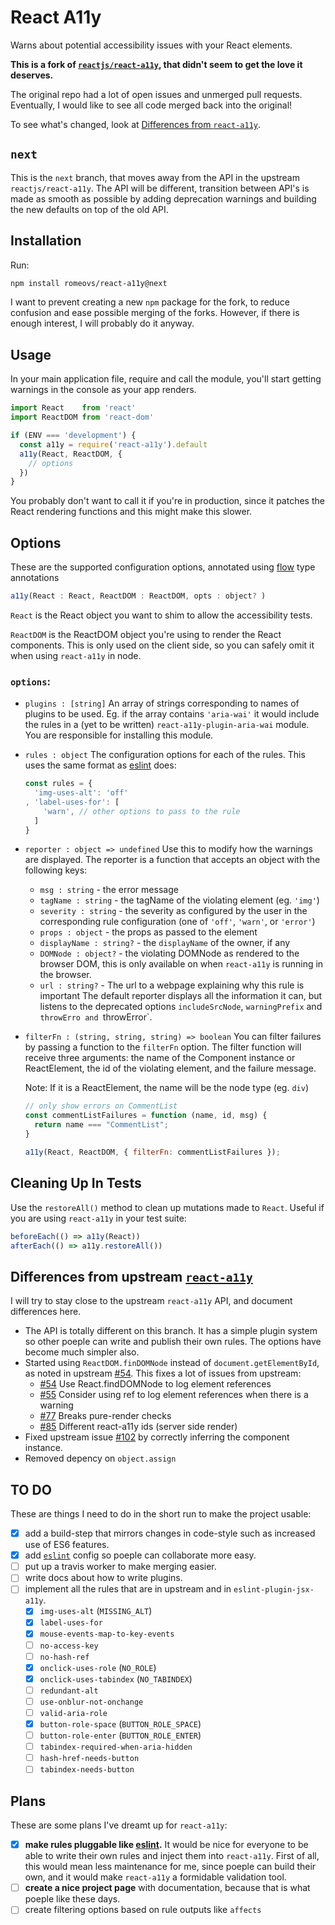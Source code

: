 React A11y
==========

Warns about potential accessibility issues with your React elements.

__This is a fork of [`reactjs/react-a11y`][react-a11y], that didn't seem to get
the love it deserves.__

The original repo had a lot of open issues and unmerged pull requests.
Eventually, I would like to see all code merged back into the original!

To see what's changed, look at [Differences from
`react-a11y`](#differences-from-upstream-react-a11y).

## `next`

This is the `next` branch, that moves away from the API in the upstream
`reactjs/react-a11y`.  The API will be different, transition between API's is
made  as smooth as possible by adding deprecation warnings and building the new
defaults on top of the old API.

## Installation

Run:

```sh
npm install romeovs/react-a11y@next
```

I want to prevent creating a new `npm` package for the fork, to reduce
confusion and ease possible merging of the forks. However, if there is
enough interest, I will probably do it anyway.

## Usage

In your main application file, require and call the module, you'll start
getting warnings in the console as your app renders.

```js
import React    from 'react'
import ReactDOM from 'react-dom'

if (ENV === 'development') {
  const a11y = require('react-a11y').default
  a11y(React, ReactDOM, {
    // options
  })
}
```

You probably don't want to call it if you're in production, since it patches the 
React rendering functions and this might make this slower.

## Options

These are the supported configuration options, annotated using [flow][] type
annotations

```js
a11y(React : React, ReactDOM : ReactDOM, opts : object? )
```

`React` is the React object you want to shim to allow the 
accessibility tests.

`ReactDOM` is the ReactDOM object you're using to render the
React components. This is only used on the client side, so you
can safely omit it when using `react-a11y` in node.

### `options`:
  - `plugins : [string]`
    An array of strings corresponding to names of plugins to be used.
    Eg. if the array contains `'aria-wai'` it would include the rules 
    in a (yet to be written) `react-a11y-plugin-aria-wai` module.  You
    are responsible for installing this module.

  - `rules : object`
    The configuration options for each of the rules. This uses the same format
    as [eslint][] does: 
    ```js
    const rules = {
      'img-uses-alt': 'off'
    , 'label-uses-for': [
        'warn', // other options to pass to the rule
      ]
    }

    ```

  - `reporter : object => undefined`
    Use this to modify how the warnings are displayed.
    The reporter is a function that accepts an object with
    the following keys:
    - `msg : string` - the error message
    - `tagName : string` - the tagName of the violating element (eg. `'img'`)
    - `severity : string` - the severity as configured by the user in the 
      corresponding rule configuration (one of `'off'`, `'warn'`, or `'error'`)
    - `props : object` - the props as passed to the element
    - `displayName : string?` - the `displayName` of the owner, if any
    - `DOMNode : object?` - the violating DOMNode as rendered to the browser
      DOM, this is only available on when `react-a11y` is running in the
      browser.
    - `url : string?` - The url to a webpage explaining why this rule
      is important
    The default reporter displays all the information it can, but listens
    to the deprecated options `includeSrcNode`, `warningPrefix` and
    `throwErro and `throwError`.

  - `filterFn : (string, string, string) => boolean`
    You can filter failures by passing a function to the `filterFn` option. The
    filter function will receive three arguments: the name of the Component
    instance or ReactElement, the id of the violating element, and the failure
    message.

    Note: If it is a ReactElement, the name will be the node type (eg. `div`)

    ```js
    // only show errors on CommentList
    const commentListFailures = function (name, id, msg) {
      return name === "CommentList";
    }

    a11y(React, ReactDOM, { filterFn: commentListFailures });
    ```

## Cleaning Up In Tests

Use the `restoreAll()` method to clean up mutations made to `React`.
Useful if you are using `react-a11y` in your test suite:

```js
beforeEach(() => a11y(React))
afterEach(() => a11y.restoreAll())
```

## Differences from upstream [`react-a11y`][react-a11y]

I will try to stay close to the upstream `react-a11y` API,
and document differences here.

  - The API is totally different on this branch.  It has a simple plugin system
    so other poeple can write and publish their own rules.  The options have
    become much simpler also.
  - Started using `ReactDOM.finDOMNode` instead of `document.getElementById`, as
    noted in upstream [#54](https://github.com/reactjs/react-a11y/issues/54).
    This fixes a lot of issues from upstream:
    - [#54](https://github.com/reactjs/react-a11y/issues/54) Use
      React.findDOMNode to log element references
    - [#55](https://github.com/reactjs/react-a11y/issues/55) Consider using ref
      to log element references when there is a warning
    - [#77](https://github.com/reactjs/react-a11y/issues/77) Breaks pure-render
      checks
    - [#85](https://github.com/reactjs/react-a11y/issues/85) Different
      react-a11y ids (server side render)
  - Fixed upstream issue [#102](https://github.com/reactjs/react-a11y/issues/102)
    by correctly inferring the component instance.
  - Removed depency on `object.assign`

## TO DO

These are things I need to do in the short run to make the project
usable:

  - [x] add a build-step that mirrors changes in code-style such as
    increased use of ES6 features.
  - [x] add [`eslint`][eslint] config so poeple can collaborate
    more easy.
  - [ ] put up a travis worker to make merging easier.
  - [ ] write docs about how to write plugins.
  - [ ] implement all the rules that are in upstream and in
    `eslint-plugin-jsx-a11y`.
    - [x] `img-uses-alt` (`MISSING_ALT`)
    - [x] `label-uses-for`
    - [x] `mouse-events-map-to-key-events`
    - [ ] `no-access-key`
    - [ ] `no-hash-ref`
    - [x] `onclick-uses-role` (`NO_ROLE`)
    - [x] `onclick-uses-tabindex` (`NO_TABINDEX`)
    - [ ] `redundant-alt`
    - [ ] `use-onblur-not-onchange`
    - [ ] `valid-aria-role`
    - [x] `button-role-space` (`BUTTON_ROLE_SPACE`)
    - [ ] `button-role-enter` (`BUTTON_ROLE_ENTER`)
    - [ ] `tabindex-required-when-aria-hidden`
    - [ ] `hash-href-needs-button`
    - [ ] `tabindex-needs-button`

## Plans

These are some plans I've dreamt up for `react-a11y`:

  - [x] **make rules pluggable like [eslint][eslint].**  It would be nice
    for everyone to be able to write their own rules and inject
    them into `react-a11y`.  First of all, this would mean less 
    maintenance for me, since poeple can build their own, and it 
    would make `react-a11y` a formidable validation tool.
  - [ ] **create a nice project page** with documentation, because
    that is what poeple like these days.
  - [ ] create filtering options based on rule outputs like `affects`

[react-a11y]: https://github.com/reactjs/react-a11y
[eslint]:     http://eslint.org
[flow]:       http://flowtype.org
